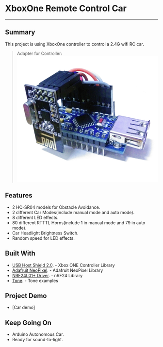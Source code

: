 # XboxOne Remote Control Car
__________

Summary
--------
This project is using XboxOne controller to control a 2.4G wifi RC car.

> Adapter for Controller:
![Adapter for Controller](https://github.com/AdevLog/XboxOne-Remote-Control-Car/blob/master/Adapter%20for%20Controller.png)

Features
--------
* 2 HC-SR04 models for Obstacle Avoidance.
* 2 different Car Modes(include manual mode and auto mode).
* 8 different LED effects.
* 80 different RTTTL Horns(include 1 in manual mode and 79 in auto mode).
* Car Headlight Brightness Switch.
* Random speed for LED effects.

Built With
--------
* [USB Host Shield 2.0](https://github.com/felis/USB_Host_Shield_2.0). - Xbox ONE Controller Library
* [Adafruit NeoPixel](https://github.com/adafruit/Adafruit_NeoPixel). - Adafruit NeoPixel Library
* [NRF24L01+ Driver](http://tmrh20.github.io/RF24). - nRF24 Library
* [Tone](https://github.com/bhagman/Tone). - Tone examples

Project Demo
-----------------------
* [Car demo]

Keep Going On
-----------------------
* Arduino Autonomous Car.
* Ready for sound-to-light.
